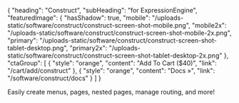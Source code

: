 {
    "heading": "Construct",
    "subHeading": "for ExpressionEngine",
    "featuredImage": {
        "hasShadow": true,
        "mobile": "/uploads-static/software/construct/construct-screen-shot-mobile.png",
        "mobile2x": "/uploads-static/software/construct/construct-screen-shot-mobile-2x.png",
        "primary": "/uploads-static/software/construct/construct-screen-shot-tablet-desktop.png",
        "primary2x": "/uploads-static/software/construct/construct-screen-shot-tablet-desktop-2x.png"
    },
    "ctaGroup": [
        {
            "style": "orange",
            "content": "Add To Cart ($40)",
            "link": "/cart/add/construct"
        },
        {
            "style": "orange",
            "content": "Docs &raquo;",
            "link": "/software/construct/docs"
        }
    ]
}

Easily create menus, pages, nested pages, manage routing, and more!
